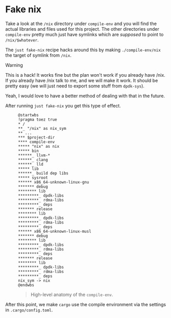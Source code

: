 # Fake nix

Take a look at the `/nix` directory under `compile-env` and you will find the actual libraries and files used for this project.
The other directories under `compile-env` pretty much just have symlinks which are _supposed_ to point to `/nix/$whatever`.

The `just fake-nix` recipe hacks around this by making `./compile-env/nix` the target of symlink from `/nix`.

> [!WARNING]
> This is a hack!
> It works fine but the plan won't work if you already have /nix.
> If you already have /nix talk to me, and we will make it work.
> It should be pretty easy (we will just need to export some stuff
> from `dpdk-sys`).
> 
> Yeah, I would love to have a better method of dealing with that
> in the future.


After running `just fake-nix` you get this type of effect.

<figure title="fake-nix">

```puml
@startwbs
!pragma toez true
* /
**_ "/nix" as nix_sym
** ...
*** $project-dir
**** compile-env
***** "nix" as nix
***** bin
******_ llvm-*
******_ clang
******_ lld
***** lib
******_ build dep libs
***** sysroot
****** x86_64-unknown-linux-gnu
******* debug
******** lib
*********_ dpdk-libs
*********_ rdma-libs
*********_ deps
******* release
******** lib
*********_ dpdk-libs
*********_ rdma-libs
*********_ deps
****** x86_64-unknown-linux-musl
******* debug
******** lib
*********_ dpdk-libs
*********_ rdma-libs
*********_ deps
******* release
******** lib
*********_ dpdk-libs
*********_ rdma-libs
*********_ deps
nix_sym -> nix
@endwbs
```
> High-level anatomy of the `compile-env`.
</figure>


After this point, we make `cargo` use the compile environment via the settings in `.cargo/config.toml`.
